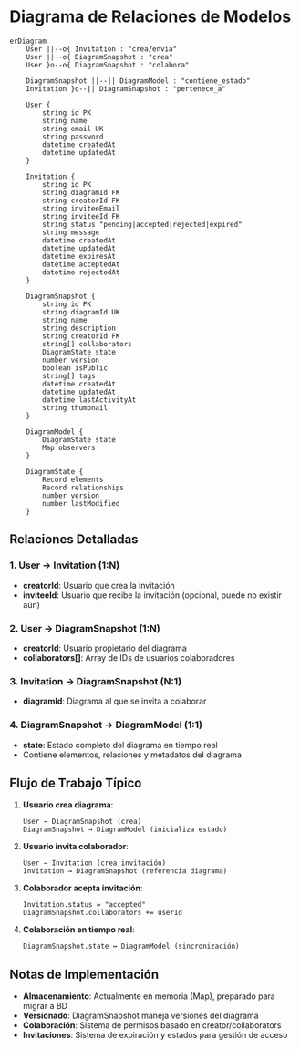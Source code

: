 # Diagrama de Relaciones de Modelos

```mermaid
erDiagram
    User ||--o{ Invitation : "crea/envía"
    User ||--o{ DiagramSnapshot : "crea"
    User }o--o{ DiagramSnapshot : "colabora"

    DiagramSnapshot ||--|| DiagramModel : "contiene_estado"
    Invitation }o--|| DiagramSnapshot : "pertenece_a"

    User {
        string id PK
        string name
        string email UK
        string password
        datetime createdAt
        datetime updatedAt
    }

    Invitation {
        string id PK
        string diagramId FK
        string creatorId FK
        string inviteeEmail
        string inviteeId FK
        string status "pending|accepted|rejected|expired"
        string message
        datetime createdAt
        datetime updatedAt
        datetime expiresAt
        datetime acceptedAt
        datetime rejectedAt
    }

    DiagramSnapshot {
        string id PK
        string diagramId UK
        string name
        string description
        string creatorId FK
        string[] collaborators
        DiagramState state
        number version
        boolean isPublic
        string[] tags
        datetime createdAt
        datetime updatedAt
        datetime lastActivityAt
        string thumbnail
    }

    DiagramModel {
        DiagramState state
        Map observers
    }

    DiagramState {
        Record elements
        Record relationships
        number version
        number lastModified
    }
```

## Relaciones Detalladas

### 1. User → Invitation (1:N)

- **creatorId**: Usuario que crea la invitación
- **inviteeId**: Usuario que recibe la invitación (opcional, puede no existir aún)

### 2. User → DiagramSnapshot (1:N)

- **creatorId**: Usuario propietario del diagrama
- **collaborators[]**: Array de IDs de usuarios colaboradores

### 3. Invitation → DiagramSnapshot (N:1)

- **diagramId**: Diagrama al que se invita a colaborar

### 4. DiagramSnapshot → DiagramModel (1:1)

- **state**: Estado completo del diagrama en tiempo real
- Contiene elementos, relaciones y metadatos del diagrama

## Flujo de Trabajo Típico

1. **Usuario crea diagrama**:

   ```
   User → DiagramSnapshot (crea)
   DiagramSnapshot → DiagramModel (inicializa estado)
   ```

2. **Usuario invita colaborador**:

   ```
   User → Invitation (crea invitación)
   Invitation → DiagramSnapshot (referencia diagrama)
   ```

3. **Colaborador acepta invitación**:

   ```
   Invitation.status = "accepted"
   DiagramSnapshot.collaborators += userId
   ```

4. **Colaboración en tiempo real**:
   ```
   DiagramSnapshot.state ↔ DiagramModel (sincronización)
   ```

## Notas de Implementación

- **Almacenamiento**: Actualmente en memoria (Map), preparado para migrar a BD
- **Versionado**: DiagramSnapshot maneja versiones del diagrama
- **Colaboración**: Sistema de permisos basado en creator/collaborators
- **Invitaciones**: Sistema de expiración y estados para gestión de acceso
